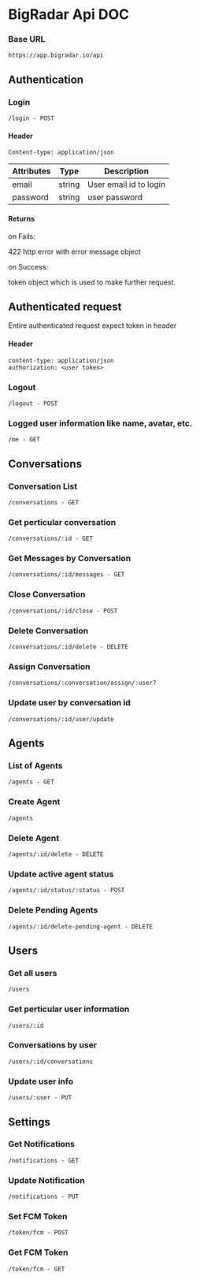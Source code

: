 # BigRadar Api DOC

### Base URL
    https://app.bigradar.io/api

## Authentication
### Login
    /login - POST
#### Header
    Content-type: application/json

| Attributes | Type   | Description            |
|------------|--------|------------------------|
| email      | string | User email id to login |
| password   | string | user password          |

#### Returns
on Fails:

422 http error with error message object

on Success:

token object which is used to make further request.

## Authenticated request
Entire authenticated request expect token in header
#### Header
    content-type: application/json
    authorization: <user token>

### Logout
    /logout - POST
### Logged user information like name, avatar, etc.
    /me - GET 

## Conversations
### Conversation List
    /conversations - GET
### Get perticular conversation
    /conversations/:id - GET

### Get Messages by Conversation
    /conversations/:id/messages - GET
### Close Conversation
    /conversations/:id/close - POST
### Delete Conversation
    /conversations/:id/delete - DELETE
### Assign Conversation
    /conversations/:conversation/assign/:user?
### Update user by conversation id
    /conversations/:id/user/update

## Agents
### List of Agents
    /agents - GET

### Create Agent
    /agents
### Delete Agent
    /agents/:id/delete - DELETE
### Update active agent status
    /agents/:id/status/:status - POST
### Delete Pending Agents
    /agents/:id/delete-pending-agent - DELETE

## Users
### Get all users
    /users
### Get perticular user information
    /users/:id
### Conversations by user
    /users/:id/conversations
### Update user info
    /users/:user - PUT

## Settings
### Get Notifications
    /notifications - GET
### Update Notification
    /notifications - PUT
### Set FCM Token
    /token/fcm - POST
### Get FCM Token
    /token/fcm - GET
